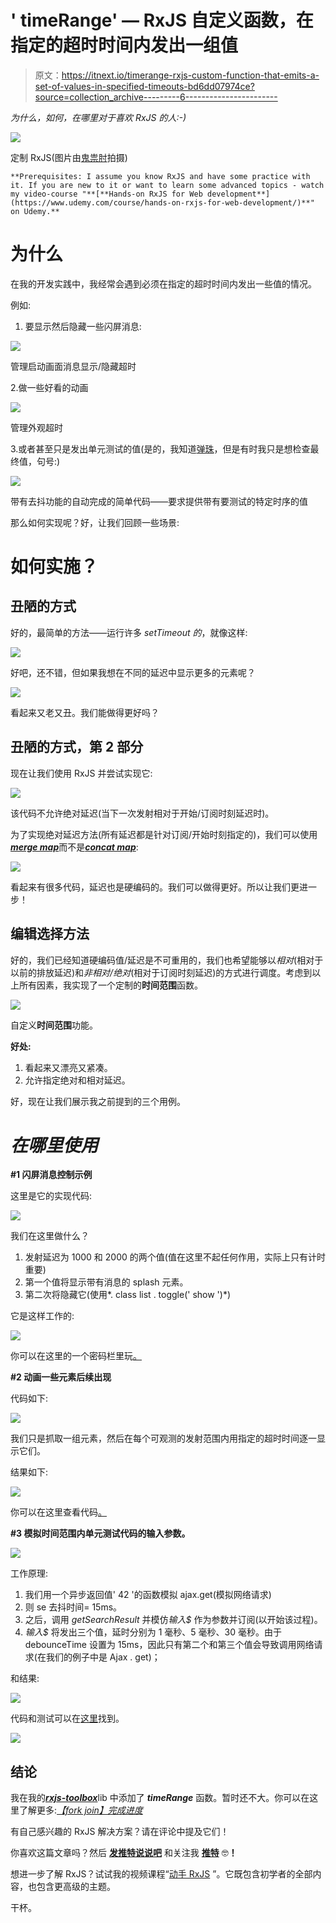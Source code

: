 # ' timeRange' — RxJS 自定义函数，在指定的超时时间内发出一组值

> 原文：<https://itnext.io/timerange-rxjs-custom-function-that-emits-a-set-of-values-in-specified-timeouts-bd6dd07974ce?source=collection_archive---------6----------------------->

*为什么，如何，在哪里对于喜欢 RxJS 的人:-)*

![](img/69d2257aea74f930b95c5d201d1286e4.png)

定制 RxJS(图片由[鬼祟肘](https://unsplash.com/@sneakyelbow?utm_source=unsplash&utm_medium=referral&utm_content=creditCopyText)拍摄)

```
**Prerequisites: I assume you know RxJS and have some practice with it. If you are new to it or want to learn some advanced topics - watch my video-course "**[**Hands-on RxJS for Web development**](https://www.udemy.com/course/hands-on-rxjs-for-web-development/)**" on Udemy.**
```

# 为什么

在我的开发实践中，我经常会遇到必须在指定的超时时间内发出一些值的情况。

例如:

1.  要显示然后隐藏一些闪屏消息:

![](img/e79262c21343f56427ee40735f593879.png)

管理启动画面消息显示/隐藏超时

2.做一些好看的动画

![](img/6143137f7658be47f2119ca9f8bf20ac.png)

管理外观超时

3.或者甚至只是发出单元测试的值(是的，我知道[弹珠](https://github.com/ReactiveX/rxjs/blob/master/docs_app/content/guide/testing/marble-testing.md)，但是有时我只是想检查最终值，句号:)

![](img/8e154883b510571d5cda1ff649e224cf.png)

带有去抖功能的自动完成的简单代码——要求提供带有要测试的特定时序的值

那么如何实现呢？好，让我们回顾一些场景:

# 如何实施？

## 丑陋的方式

好的，最简单的方法——运行许多 *setTimeout 的*，就像这样:

![](img/3ac0c39da20b6d161dcdc97aa38f19ef.png)

好吧，还不错，但如果我想在不同的延迟中显示更多的元素呢？

![](img/5fbf95c6f8001c83f684690cbb16cda6.png)

看起来又老又丑。我们能做得更好吗？

## 丑陋的方式，第 2 部分

现在让我们使用 RxJS 并尝试实现它:

![](img/c35af5d060a42497f85e5571b7aae148.png)

该代码不允许绝对延迟(当下一次发射相对于开始/订阅时刻延迟时)。

为了实现绝对延迟方法(所有延迟都是针对订阅/开始时刻指定的)，我们可以使用[***merge map***](https://rxjs.dev/api/operators/mergeMap)而不是[***concat map***](https://rxjs.dev/api/operators/concatMap):

![](img/0bc487ed42b43847cfb42706bb8fb6ca.png)

看起来有很多代码，延迟也是硬编码的。我们可以做得更好。所以让我们更进一步！

## 编辑选择方法

好的，我们已经知道硬编码值/延迟是不可重用的，我们也希望能够以*相对*(相对于以前的排放延迟)和*非相对/绝对*(相对于订阅时刻延迟)的方式进行调度。考虑到以上所有因素，我实现了一个定制的**时间范围**函数。

![](img/495468d459226403da59d6864cfeca0f.png)

自定义**时间范围**功能。

**好处:**

1.  看起来又漂亮又紧凑。
2.  允许指定绝对和相对延迟。

好，现在让我们展示我之前提到的三个用例。

# *在哪里使用*

**#1 闪屏消息控制示例**

这里是它的实现代码:

![](img/3c70dcfeb783fee2f908335bf238a10a.png)

我们在这里做什么？

1.  发射延迟为 1000 和 2000 的两个值(值在这里不起任何作用，实际上只有计时重要)
2.  第一个值将显示带有消息的 splash 元素。
3.  第二次将隐藏它(使用*. class list . toggle(' show ')*)

它是这样工作的:

![](img/e79262c21343f56427ee40735f593879.png)

你可以在这里的一个密码栏里玩[。](https://codepen.io/kievsash/pen/ZEzVWKa?editors=0010)

**#2 动画一些元素后续出现**

代码如下:

![](img/5675be0e5a0aa385e17ed7b714cbe5d6.png)

我们只是抓取一组元素，然后在每个可观测的发射范围内用指定的超时时间逐一显示它们。

结果如下:

![](img/6143137f7658be47f2119ca9f8bf20ac.png)

你可以在这里查看代码[。](https://codepen.io/kievsash/pen/YzKdqzd?editors=0110)

**#3 模拟时间范围内单元测试代码的输入参数。**

![](img/521e032a9507f3a256804810b0126ccb.png)

工作原理:

1.  我们用一个异步返回值' 42 '的函数模拟 ajax.get(模拟网络请求)
2.  则 se 去抖时间= 15ms。
3.  之后，调用 *getSearchResult* 并模仿*输入$* 作为参数并订阅(以开始该过程)。
4.  *输入$* 将发出三个值，延时分别为 1 毫秒、5 毫秒、30 毫秒。由于 debounceTime 设置为 15ms，因此只有第二个和第三个值会导致调用网络请求(在我们的例子中是 Ajax . get)；

和结果:

![](img/e9a2b7b2a620f661ef5ca520c533d990.png)

代码和测试可以在[这里](https://codepen.io/kievsash/pen/ePoRxg?editors=0010)找到。

[![](img/e39daa364c50029b206bdc057d2b3487.png)](http://eepurl.com/gHF0av)

## 结论

我在我的[***rxjs-toolbox***](https://github.com/kievsash/rxjs-toolbox)lib 中添加了 ***timeRange*** 函数。暂时还不大。你可以在这里了解更多:[*【fork join】完成进度*](https://blog.angularindepth.com/rxjs-recipes-forkjoin-with-the-progress-of-completion-for-bulk-network-requests-in-angular-5d585a77cce1)

有自己感兴趣的 RxJS 解决方案？请在评论中提及它们！

你喜欢这篇文章吗？然后 [**发推特说说吧**](https://clicktotweet.com/fEdKA) 和关注我 [**推特**](https://twitter.com/El_Extremal) 🤓**！**

想进一步了解 RxJS？试试我的视频课程“[动手 RxJS](https://www.udemy.com/course/hands-on-rxjs-for-web-development/) ”。它既包含初学者的全部内容，也包含更高级的主题。

干杯。